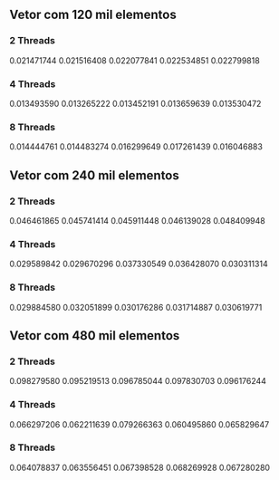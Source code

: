 
## Vetor com 120 mil elementos

### 2 Threads
0.021471744
0.021516408
0.022077841
0.022534851
0.022799818

### 4 Threads
0.013493590
0.013265222
0.013452191
0.013659639
0.013530472

### 8 Threads
0.014444761
0.014483274
0.016299649
0.017261439
0.016046883


## Vetor com 240 mil elementos

### 2 Threads
0.046461865
0.045741414
0.045911448
0.046139028
0.048409948


### 4 Threads
0.029589842
0.029670296
0.037330549
0.036428070
0.030311314

### 8 Threads
0.029884580
0.032051899
0.030176286
0.031714887
0.030619771


## Vetor com 480 mil elementos

### 2 Threads
0.098279580
0.095219513
0.096785044
0.097830703
0.096176244

### 4 Threads
0.066297206
0.062211639
0.079266363
0.060495860
0.065829647

### 8 Threads
0.064078837
0.063556451
0.067398528
0.068269928
0.067280280